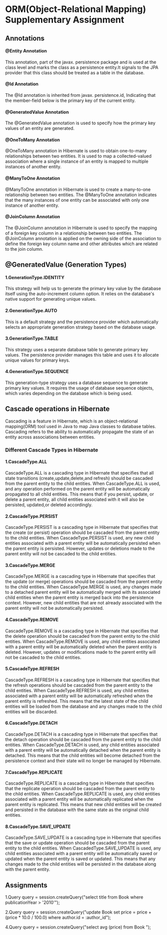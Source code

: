 # **ORM(Object-Relational Mapping) Supplementary Assignment**

## **Annotations**

#### **@Entity Annotation**

This annotation, part of the javax. persistence package and is used at the class level and marks the class as a persistence entity.It signals to the JPA provider that this class should be treated as a table in the database.

#### **@Id Annotation**

The @Id annotation is inherited from javax. persistence.id, Indicating that the member-field below is the primary key of the current entity.

#### **@GeneratedValue Annotation**

The @GeneratedValue annotation is used to specify how the primary key values of an entity are generated.

#### **@OneToMany Annotation**

@OneToMany annotation in Hibernate is used to obtain one-to-many relationships between two entities. It is used to map a collected-valued association where a single instance of an entity is mapped to multiple instances of another entity.

#### **@ManyToOne Annotation**

@ManyToOne annotation in Hibernate is used to create a many-to-one relationship between two entities. The @ManyToOne annotation indicates that the many instances of one entity can be associated with only one instance of another entity.

#### **@JoinColumn Annotation**

The @JoinColumn annotation in Hibernate is used to specify the mapping of a foreign key column in a relationship between two entities. The @JoinColumn annotation is applied on the owning side of the association to define the foreign key column name and other attributes which are related to the join column.


## **@GeneratedValue (Generation Types)**

#### **1.GenerationType.IDENTITY**

This strategy will help us to generate the primary key value by the database itself using the auto-increment column option. It relies on the database's native support for generating unique values.

#### **2.GenerationType.AUTO**

This is a default strategy and the persistence provider which automatically selects an appropriate generation strategy based on the database usage.

#### **3.GenerationType.TABLE**

This strategy uses a separate database table to generate primary key values. The persistence provider manages this table and uses it to allocate unique values for primary keys.

#### **4.GenerationType.SEQUENCE**

This generation-type strategy uses a database sequence to generate primary key values. It requires the usage of database sequence objects, which varies depending on the database which is being used.

## **Cascade operations in Hibernate**

Cascading is a feature in Hibernate, which is an object-relational mapping(ORM) tool used in Java to map Java classes to database tables. Cascading refers to the ability to automatically propagate the state of an entity across associations between entities.

### **Different Cascade Types in Hibernate**

#### **1.CascadeType.ALL**

CascadeType.ALL is a cascading type in Hibernate that specifies that all state transitions (create,update,delete,and refresh) should be cascaded from the parent entity to the child entities. When CascadeType.ALL is used, and any operation performed on the parent entity will be automatically propagated to all child entities. This means that if you persist, update, or delete a parent entity, all child entities associated with it will also be persisted, updated,or deleted accordingly.

#### **2.CascadeType.PERSIST**

CascadeType.PERSIST is a cascading type in Hibernate that specifies that the create (or persist) operation should be cascaded from the parent entity to the child entities. When CascadeType.PERSIST is used, any new child entities associated with a parent entity will be automatically persisted when the parent entity is persisted. However, updates or deletions made to the parent entity will not be cascaded to the child entities.

#### **3.CascadeType.MERGE**

CascadeType.MERGE is a cascading type in Hibernate that specifies that the update (or merge) operations should be cascaded from the parent entity to the child entities. When CascadeType.MERGE is used, any changes made to a detached parent entity will be automatically merged with its associated child entities when the parent entity is merged back into the persistence context. However, new child entities that are not already associated with the parent entity will not be automatically persisted.

#### **4.CascadeType.REMOVE**

CascadeType.REMOVE is a cascading type in Hibernate that specifies that the delete operation should be cascaded from the parent entity to the child entities. When CascadeType.REMOVE is used, any child entities associated with a parent entity will be automatically deleted when the parent entity is deleted. However, updates or modifications made to the parent entity will not be cascaded to the child entities.

#### **5.CascadeType.REFRESH**

CascadeType.REFRESH is a cascading type in Hibernate that specifies that the refresh operations should be cascaded from the parent entity to the child entities. When CascadeType.REFRESH is used, any child entities associated with a parent entity will be automatically refreshed when the parent entity is refreshed. This means that the latest state of the child entities will be loaded from the database and any changes made to the child entities will be discarded.

#### **6.CascadeType.DETACH**

CascadeType.DETACH is a cascading type in Hibernate that specifies that the detach operation should be cascaded from the parent entity to the child entities. When CascadeType.DETACH is used, any child entities associated with a parent entity will be automatically detached when the parent entity is detached. This means that the child entities will become detached from the persistence context and their state will no longer be managed by Hibernate.

#### **7.CascadeType.REPLICATE**

CascadeType.REPLICATE is a cascading type in Hibernate that specifies that the replicate operation should be cascaded from the parent entity to the child entities. When CascadeType.REPLICATE is used, any child entities associated with a parent entity will be automatically replicated when the parent entity is replicated. This means that new child entities will be created and persisted in the database with the same state as the original child entities.

#### **8.CascadeType.SAVE_UPDATE**

CascadeType.SAVE_UPDATE is a cascading type in Hibernate that specifies that the save or update operation should be cascaded from the parent entity to the child entities. When CascadedType.SAVE_UPDATE is used, any child entities associated with a parent entity will be automatically saved or updated when the parent entity is saved or updated. This means that any changes made to the child entities will be persisted in the database along with the parent entity.


## **Assignments**

1.Query query = session.createQuery("select title from Book where publicationYear > '2010'");

2.Query query = session.createQuery("update Book set price = price + (price * 10.0 / 100.0)  where author.id = :author_id");

4.Query query = session.createQuery("select avg (price) from Book ");

